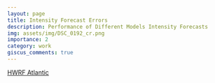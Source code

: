 ```yaml
---
layout: page
title: Intensity Forecast Errors
description: Performance of Different Models Intensity Forecasts
img: assets/img/DSC_0192_cr.png
importance: 2
category: work
giscus_comments: true
---
```







 <a href="assets/M3D_/HWFI_Atlantic.html">HWRF Atlantic</a>



